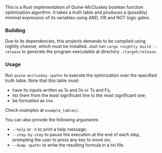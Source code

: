 This is a Rust implementation of Quine-McCluskey boolean function optimization algorithm.
It takes a truth table and produces a (possibly) minimal expression of its variables using AND, OR and NOT logic gates.

### Building
Due to its dependencies, this projects demands to be compiled using nightly channel, which must be installed.
Just run `cargo +nightly build --release` to generate the program executable at directory `./target/release`.

### Usage
Run `quine-mccluskey <path>` to execute the optimization over the specified truth table. Note that this table must:
- have its inputs written as 1s and 0s or Ts and Fs;
- list them from the least significant line to the most significant one;
- be formatted as csv.

Check examples at `example_tables/`.

You can also provide the following arguments:
- `--help` or `-h` to print a help message;
- `--step-by-step` to pause the execution at the end of each step, prompting the user to press any key to move on;
- `--dump <path>` to write the resulting formula in a txt file.
